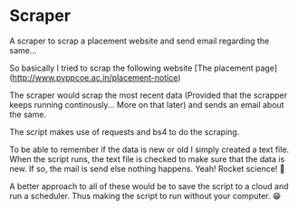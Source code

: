 # Scraper
A scraper to scrap a placement website and send email regarding the same...

So basically I tried to scrap the following website
[The placement page] (http://www.pvppcoe.ac.in/placement-notice)

The scraper would scrap the most recent data (Provided that the scrapper keeps running continously... More on that later) and sends an email about the same. 

The script makes use of requests and bs4 to do the scraping. 

To be able to remember if the data is new or old I simply created a text file. When the script runs, the text file is checked to make sure that the data is new. If so, the mail is send else nothing happens. Yeah! Rocket science! :rocket:

A better approach to all of these would be to save the script to a cloud and run a scheduler. Thus making the script to run without your computer. :grin:
